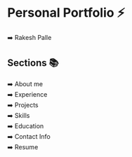# Personal Portfolio ⚡️ 
➡️ Rakesh Palle

## Sections 📚
➡️ About me\
➡️ Experience\
➡️ Projects \
➡️ Skills \
➡️ Education\
➡️ Contact Info\
➡️ Resume

